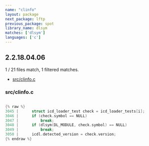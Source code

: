 ```yaml
---
name: "clinfo"
layout: package
next_package: lftp
previous_package: spot
library_name: dlsym
matches: ['dlsym']
languages: ['c']
---
```

## 2.2.18.04.06
1 / 21 files match, 1 filtered matches.

 - [src/clinfo.c](#srcclinfoc)

### src/clinfo.c

```c

{% raw %}
3045 | 		struct icd_loader_test check = icd_loader_tests[i];
3046 | 		if (check.symbol == NULL)
3047 | 			break;
3048 | 		if (dlsym(DL_MODULE, check.symbol) == NULL)
3049 | 			break;
3050 | 		icdl.detected_version = check.version;
{% endraw %}

```